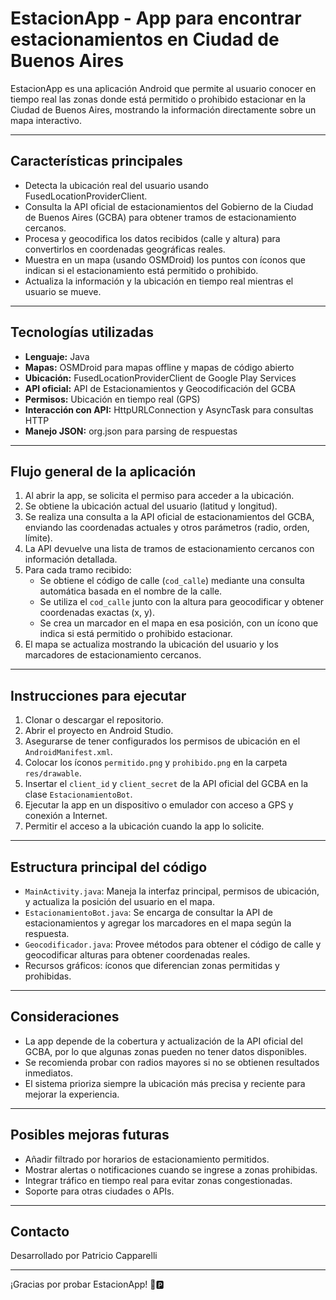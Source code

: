 # EstacionApp - App para encontrar estacionamientos en Ciudad de Buenos Aires

EstacionApp es una aplicación Android que permite al usuario conocer en tiempo real las zonas donde está permitido o prohibido estacionar en la Ciudad de Buenos Aires, mostrando la información directamente sobre un mapa interactivo.

---

## Características principales

- Detecta la ubicación real del usuario usando FusedLocationProviderClient.
- Consulta la API oficial de estacionamientos del Gobierno de la Ciudad de Buenos Aires (GCBA) para obtener tramos de estacionamiento cercanos.
- Procesa y geocodifica los datos recibidos (calle y altura) para convertirlos en coordenadas geográficas reales.
- Muestra en un mapa (usando OSMDroid) los puntos con íconos que indican si el estacionamiento está permitido o prohibido.
- Actualiza la información y la ubicación en tiempo real mientras el usuario se mueve.

---

## Tecnologías utilizadas

- **Lenguaje:** Java
- **Mapas:** OSMDroid para mapas offline y mapas de código abierto
- **Ubicación:** FusedLocationProviderClient de Google Play Services
- **API oficial:** API de Estacionamientos y Geocodificación del GCBA
- **Permisos:** Ubicación en tiempo real (GPS)
- **Interacción con API:** HttpURLConnection y AsyncTask para consultas HTTP
- **Manejo JSON:** org.json para parsing de respuestas

---

## Flujo general de la aplicación

1. Al abrir la app, se solicita el permiso para acceder a la ubicación.
2. Se obtiene la ubicación actual del usuario (latitud y longitud).
3. Se realiza una consulta a la API oficial de estacionamientos del GCBA, enviando las coordenadas actuales y otros parámetros (radio, orden, límite).
4. La API devuelve una lista de tramos de estacionamiento cercanos con información detallada.
5. Para cada tramo recibido:
    - Se obtiene el código de calle (`cod_calle`) mediante una consulta automática basada en el nombre de la calle.
    - Se utiliza el `cod_calle` junto con la altura para geocodificar y obtener coordenadas exactas (x, y).
    - Se crea un marcador en el mapa en esa posición, con un ícono que indica si está permitido o prohibido estacionar.
6. El mapa se actualiza mostrando la ubicación del usuario y los marcadores de estacionamiento cercanos.

---

## Instrucciones para ejecutar

1. Clonar o descargar el repositorio.
2. Abrir el proyecto en Android Studio.
3. Asegurarse de tener configurados los permisos de ubicación en el `AndroidManifest.xml`.
4. Colocar los íconos `permitido.png` y `prohibido.png` en la carpeta `res/drawable`.
5. Insertar el `client_id` y `client_secret` de la API oficial del GCBA en la clase `EstacionamientoBot`.
6. Ejecutar la app en un dispositivo o emulador con acceso a GPS y conexión a Internet.
7. Permitir el acceso a la ubicación cuando la app lo solicite.

---

## Estructura principal del código

- `MainActivity.java`: Maneja la interfaz principal, permisos de ubicación, y actualiza la posición del usuario en el mapa.
- `EstacionamientoBot.java`: Se encarga de consultar la API de estacionamientos y agregar los marcadores en el mapa según la respuesta.
- `Geocodificador.java`: Provee métodos para obtener el código de calle y geocodificar alturas para obtener coordenadas reales.
- Recursos gráficos: íconos que diferencian zonas permitidas y prohibidas.

---

## Consideraciones

- La app depende de la cobertura y actualización de la API oficial del GCBA, por lo que algunas zonas pueden no tener datos disponibles.
- Se recomienda probar con radios mayores si no se obtienen resultados inmediatos.
- El sistema prioriza siempre la ubicación más precisa y reciente para mejorar la experiencia.

---

## Posibles mejoras futuras

- Añadir filtrado por horarios de estacionamiento permitidos.
- Mostrar alertas o notificaciones cuando se ingrese a zonas prohibidas.
- Integrar tráfico en tiempo real para evitar zonas congestionadas.
- Soporte para otras ciudades o APIs.

---

## Contacto

Desarrollado por Patricio Capparelli

---

¡Gracias por probar EstacionApp! 🚗🅿️
